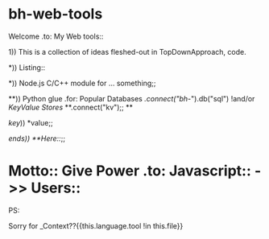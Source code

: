 # bh-web-tools
Welcome .to: My Web tools::

1)) This is a collection of ideas fleshed-out in TopDownApproach, code.

*)) Listing::

  *)) Node.js C/C++ module for ... something;;
  
  **)) Python glue .for: Popular Databases *.connect("bh-*").db("sql") !and/or 
      *KeyValue Stores* **.connect("kv");; **
      
  *key*)) *value;;
  
  *ends)) **Here::*;;

# Motto:: Give Power .to: Javascript:: **->> Users::**

PS:

Sorry for _Context??{{this.language.tool !in this.file}}
